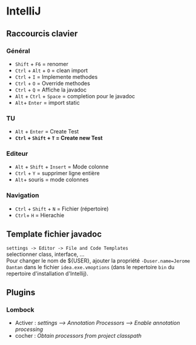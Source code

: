 # IntelliJ

## Raccourcis clavier


### Général
- `Shift` + `F6` = renomer
- `Ctrl` + `Alt` + `O` = clean import
- `Ctrl` + `I` = Implemente methodes
- `Ctrl` + `O` = Override methodes
- `Ctrl` + `Q` = Affiche la javadoc
- `Alt` + `Ctrl` + `Space` = completion pour le javadoc
- `Alt`+ `Enter` = import static 

### TU
- `Alt` + `Enter` = Create Test
- **`Ctrl` + `Shift` + `T` = Create new Test**

### Editeur
- `Alt` + `Shift` + `Insert` = Mode colonne
- `Ctrl` + `Y` = supprimer  ligne entière
- `Alt`+ souris = mode colonnes

### Navigation
- `Ctrl` + `Shift` + `N` = Fichier (répertoire)
- `Ctrl`+ `H` = Hierachie


## Template fichier javadoc  
`settings -> Editor -> File and Code Templates`  
selectionner class, interface, ...  
Pour changer le nom de ${USER}, ajouter la propriété `-Duser.name=Jerome Dantan` dans le fichier `idea.exe.vmoptions` (dans le repertoire `bin` du repertoire d'installation d'Intellij).

## Plugins
### Lombock
- Activer : _settings --> Annotation Processors --> Enable annotation processing_
- cocher : _Obtain processors from project classpath_
